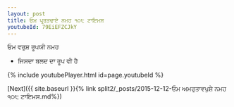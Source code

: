 ```yaml
---
layout: post
title: ਓਮ ਪ੍ਰ੍ਰੜਢਾਏ ਨਮਹ ੧੦੮ ਟਾਇਮਸ
youtubeId: 79EiEFZCJkY
---
```

 
 
 ਓਮ ਵਰੁਸ਼ ਰੂਪਯੀ ਨਮਹ  
 
 -  ਜਿਸਦਾ ਬਲਦ ਦਾ ਰੂਪ ਵੀ ਹੈ 
 
  
 
  
 
 
 
 
 
 


{% include youtubePlayer.html id=page.youtubeId %}
 
[Next]({{ site.baseurl }}{% link  split2/_posts/2015-12-12-ਓਮ ਅਮਰੁਤਾਵਪੁਸ਼ੇ ਨਮਹ ੧੦੮ ਟਾਇਮਸ.md%})
 
